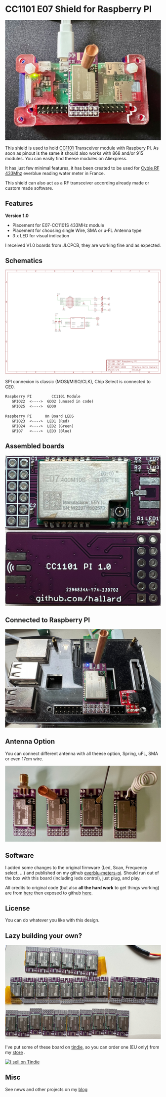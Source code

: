 # CC1101 E07 Shield for Raspberry PI

<img src="https://raw.githubusercontent.com/hallard/cc1101-e07-pi/master/images/cc1101-pi-zero.jpg" alt="on PI Zero with spring antenna"> 

This shield is used to hold [CC1101][1] Transceiver module with Raspbery PI. As soon as pinout is the same it should also works with 868 and/or 915 modules. You can easily find theese modules on Aliexpress.

It has just few minimal features, it has been created to be used for [Cyble RF 433Mhz][4] everblue reading water meter in France.

This shield can also act as a RF transceiver according already made or custom made software.    

## Features

**Version 1.0**

- Placement for E07-CC1101S 433MHz module
- Placement for choosing single Wire, SMA or u-FL Antenna type
- 3 x LED for visual indication

I received V1.0 boards from JLCPCB, they are working fine and as expected.

## Schematics

<img src="https://raw.githubusercontent.com/hallard/cc1101-e07-pi/master/images/cc1101-pi-sch.png" alt="Schematics">    

SPI connexion is classic (MOSI/MISO/CLK), Chip Select is connected to CE0.

```
Raspberry PI         CC1101 Module 
   GPIO22  <---->  GDO2 (unused in code)
   GPIO25  <---->  GDO0

Raspberry PI      On Board LEDS
   GPIO23  <---->  LED1 (Red)
   GPIO24  <---->  LED2 (Green)
   GPIO7   <---->  LED3 (Blue)
```

## Assembled boards

<img src="https://raw.githubusercontent.com/hallard/cc1101-e07-pi/master/images/cc1101-pi-top.jpg" alt="Top Assembled">    

<img src="https://raw.githubusercontent.com/hallard/cc1101-e07-pi/master/images/cc1101-pi-bot.jpg" alt="Bottom Assembled"> 

## Connected to Raspberry PI

<img src="https://raw.githubusercontent.com/hallard/cc1101-e07-pi/master/images/cc1101-pi-spring.jpg" alt="Pi with spring antenna"> 


## Antenna Option

You can connect different antenna with all theese option, Spring, uFL, SMA or even 17cm wire.

<img src="https://raw.githubusercontent.com/hallard/cc1101-e07-pi/master/images/cc1101-pi-antennas.jpg" alt="With different antennas"> 

## Software

I added some changes to the original firmware (Led, Scan, Frequency select, ...) and published on my github [everblu-meters-pi][6].
Should run out of the box with this board (including leds control), just plug, and play.

All credits to original code (but also **all the hard work** to get things working) are from [here][4] then exposed to github [here][5].

## License

You can do whatever you like with this design.

## Lazy building your own? 

<img src="https://raw.githubusercontent.com/hallard/cc1101-e07-pi/master/images/cc1101-pi-batch.jpg" alt="CC1101-PI Batch"> 

I've put some of these board on [tindie][7], so you can order one (EU only) from my [store][7] .

<a href="https://www.tindie.com/products/28907/"><img src="https://d2ss6ovg47m0r5.cloudfront.net/badges/tindie-mediums.png" alt="I sell on Tindie" width="150" height="78"></a>

## Misc

See news and other projects on my [blog][2] 

[1]: https://www.cdebyte.com/products/E07-M1101S
[2]: https://hallard.me
[3]: https://oshpark.com/shared_projects/BVwV2j3b
[4]: http://www.lamaisonsimon.fr/wiki/doku.php?id=maison2:compteur_d_eau:compteur_d_eau
[5]: https://github.com/neutrinus/everblu-meters
[6]: https://github.com/hallard/everblu-meters-pi
[7]: hhttps://www.tindie.com/products/hallard/cc1101-mini-shield-for-raspberry-pi/
